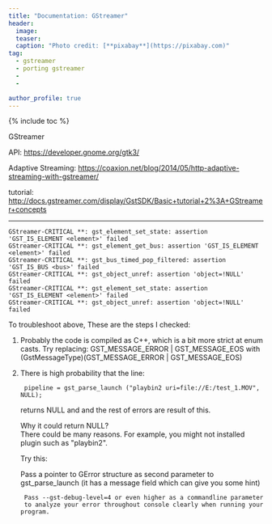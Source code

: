 ```yaml
---
title: "Documentation: GStreamer"
header:
  image: 
  teaser: 
  caption: "Photo credit: [**pixabay**](https://pixabay.com)"
tag: 
  - gstreamer
  - porting gstreamer
  - 
  - 

author_profile: true
---
```


{% include toc %}

GStreamer

API:
https://developer.gnome.org/gtk3/

Adaptive Streaming: 
https://coaxion.net/blog/2014/05/http-adaptive-streaming-with-gstreamer/

tutorial: 
http://docs.gstreamer.com/display/GstSDK/Basic+tutorial+2%3A+GStreamer+concepts

-------------------------------

	GStreamer-CRITICAL **: gst_element_set_state: assertion 'GST_IS_ELEMENT <element>' failed
	GStreamer-CRITICAL **: gst_element_get_bus: assertion 'GST_IS_ELEMENT <element>' failed
	GStreamer-CRITICAL **: gst_bus_timed_pop_filtered: assertion 'GST_IS_BUS <bus>' failed
	GStreamer-CRITICAL **: gst_object_unref: assertion 'object=!NULL' failed
	GStreamer-CRITICAL **: gst_element_set_state: assertion 'GST_IS_ELEMENT <element>' failed
	GStreamer-CRITICAL **: gst_object_unref: assertion 'object=!NULL' failed

To troubleshoot above, These are the steps I checked:

1. Probably the code is compiled as C++, which is a bit more strict at enum casts. Try replacing: GST_MESSAGE_ERROR | GST_MESSAGE_EOS with (GstMessageType)(GST_MESSAGE_ERROR | GST_MESSAGE_EOS)


2. There is high probability that the line:

		pipeline = gst_parse_launch ("playbin2 uri=file://E:/test_1.MOV", NULL);

	returns NULL and and the rest of errors are result of this. 

	Why it could return NULL? <br>
	There could be many reasons. For example, you might not installed plugin such as "playbin2". 

	Try this:

	Pass a pointer to GError structure as second parameter to gst_parse_launch (it has a message field which can give you some hint)

		Pass --gst-debug-level=4 or even higher as a commandline parameter
		to analyze your error throughout console clearly when running your program. 
		 

